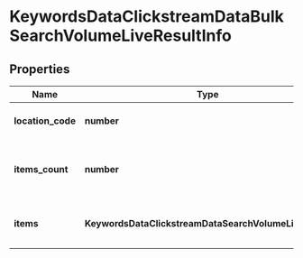 # KeywordsDataClickstreamDataBulkSearchVolumeLiveResultInfo

## Properties

| Name | Type | Description | Notes |
|------------ | ------------- | ------------- | -------------|
**location_code** | **number** | location code in a POST array |[optional]|
**items_count** | **number** | the number of results returned in the items array |[optional]|
**items** | **KeywordsDataClickstreamDataSearchVolumeLiveItem[]** | contains keywords and related data |[optional]|